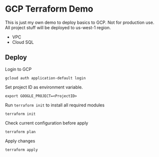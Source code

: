 # GCP Terraform Demo

This is just my own demo to deploy basics to GCP. Not for production use. All project stuff will be deployed to us-west-1 region.

* VPC
* Cloud SQL

## Deploy

Login to GCP

```
gcloud auth application-default login
```

Set project ID as environment variable.

```
export GOOGLE_PROJECT=<ProjectID>
```

Run `terraform init` to install all required modules

```
terraform init
```

Check current configuration before apply

```
terraform plan
```

Apply changes

```
terraform apply
```